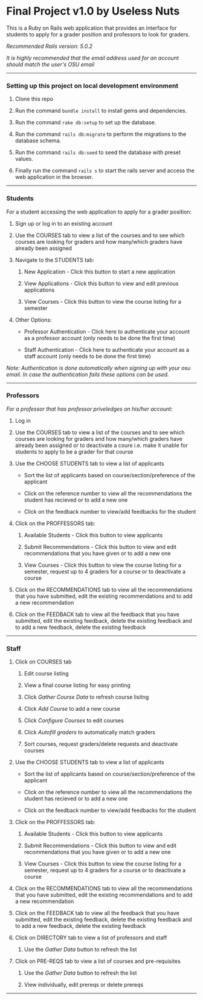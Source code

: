 # Final Project v1.0 by Useless Nuts

This is a Ruby on Rails web application that provides an interface for students to apply for a grader position and professors to look for graders. 

_Recommended Rails version: 5.0.2_

_It is highly recommended that the email address used for an account should match the user's OSU email_

----

### Setting up this project on local development environment

1) Clone this repo

2) Run the command <code>bundle install</code> to install gems and dependencies.

3) Run the command <code>rake db:setup</code> to set up the database.

4) Run the command <code>rails db:migrate</code> to perform the migrations to the database schema.

5) Run the command <code>rails db:seed</code> to seed the database with preset values.

6) Finally run the command <code>rails s</code> to start the rails server and access the web application in the browser.

----------

### Students

For a student accessing the web application to apply for a grader position:

1) Sign up or log in to an existing account 

2) Use the COURSES tab to view a list of the courses and to see which courses are looking for graders and how many/which graders have already been assigned

3) Navigate to the STUDENTS tab:

	1) New Application - Click this button to start a new application

	2) View Applications - Click this button to view and edit previous applications

	3) View Courses - Click this button to view the course listing for a semester

4) Other Options:

	* Professor Authentication - Click here to authenticate your account as a professor account (only needs to be done the first time)

	* Staff Authentication - Click here to authenticate your account as a staff account (only needs to be done the first time)

_Note: Authentication is done automatically when signing up with your osu email. In case the authentication fails these options can be used._

----------

### Professors

_For a professor that has professor priveledges on his/her account:_

1) Log in 

2) Use the COURSES tab to view a list of the courses and to see which courses are looking for graders and how many/which graders have already been assigned or to deactivate a coure i.e. make it unable for students to apply to be a grader for that course 

3) Use the CHOOSE STUDENTS tab to view a list of applicants

	* Sort the list of applicants based on course/section/preference of the applicant

	* Click on the reference number to view all the recommendations the student has recieved or to add a new one 

	* Click on the feedback number to view/add feedbacks for the student

4) Click on the PROFFESSORS tab:

	1) Available Students - Click this button to view applicants

	2) Submit Recommendations - Click this button to view and edit recommendations that you have given or to add a new one

	3) View Courses - Click this button to view the course listing for a semester, request up to 4 graders for a course or to deactivate a course
	
5) Click on the RECOMMENDATIONS tab to view all the recommendations that you have submitted, edit the existing recommendations and to add a new recommendation

6) Click on the FEEDBACK tab to view all the feedback that you have submitted, edit the existing feedback, delete the existing feedback and to add a new feedback, delete the existing feedback

----

### Staff

1) Click on COURSES tab

	1) Edit course listing

	2) View a final course listing for easy printing

	3) Click *Gather Course Data* to refresh course lisitng

	4) Click *Add Course* to add a new course

	5) Click *Configure Courses* to edit courses 

	6) Click *Autofill graders* to automatically match graders

	7) Sort courses, request graders/delete requests and deactivate courses

2) Use the CHOOSE STUDENTS tab to view a list of applicants

	* Sort the list of applicants based on course/section/preference of the applicant

	* Click on the reference number to view all the recommendations the student has recieved or to add a new one 

	* Click on the feedback number to view/add feedbacks for the student

3) Click on the PROFFESSORS tab:

	1) Available Students - Click this button to view applicants

	2) Submit Recommendations - Click this button to view and edit recommendations that you have given or to add a new one

	3) View Courses - Click this button to view the course listing for a semester, request up to 4 graders for a course or to deactivate a course
	
4) Click on the RECOMMENDATIONS tab to view all the recommendations that you have submitted, edit the existing recommendations and to add a new recommendation

5) Click on the FEEDBACK tab to view all the feedback that you have submitted, edit the existing feedback, delete the existing feedback and to add a new feedback, delete the existing feedback

6) Click on DIRECTORY tab to view a list of professors and staff
	
	1) Use the *Gather Data* button to refresh the list

7) Click on PRE-REQS tab to view a list of courses and pre-requisites
	
	1) Use the *Gather Data* button to refresh the list

	2) View individually, edit prereqs or delete prereqs

----